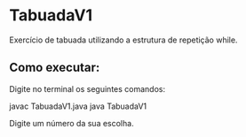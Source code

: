# TabuadaV1
Exercício de tabuada utilizando a estrutura de repetição while.

## Como executar:

Digite no terminal os seguintes comandos:

javac TabuadaV1.java
java TabuadaV1

Digite um número da sua escolha.
